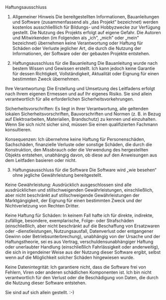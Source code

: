 Haftungsausschluss

1. Allgemeiner Hinweis
Die bereitgestellten Informationen, Bauanleitungen und Software (zusammenfassend als „das Projekt” bezeichnet) werden kostenlos ausschließlich für Bildungs- und Hobbyzwecke zur Verfügung gestellt. Die Nutzung des Projekts erfolgt auf eigene Gefahr. Die Autoren und Mitwirkenden (im Folgenden als „ich”, „mich” oder „mein” bezeichnet) übernehmen keine Verantwortung oder Haftung für Schäden oder Verluste jeglicher Art, die durch die Nutzung der Informationen, der Software oder der gebauten Projekte entstehen.

2. Haftungsausschluss für die Bauanleitung
Die Bauanleitung wurde nach bestem Wissen und Gewissen erstellt. Ich kann jedoch keine Garantie für dessen Richtigkeit, Vollständigkeit, Aktualität oder Eignung für einen bestimmten Zweck übernehmen.

Ihre Verantwortung: Die Erstellung und Umsetzung des Leitfadens erfolgt nach Ihrem eigenen Ermessen und auf Ihr eigenes Risiko. Sie sind allein verantwortlich für alle erforderlichen Sicherheitsvorkehrungen.

Sicherheitsvorschriften: Es liegt in Ihrer Verantwortung, alle geltenden lokalen Sicherheitsvorschriften, Bauvorschriften und Normen (z. B. in Bezug auf Elektroarbeiten, Materialien, Brandschutz) zu kennen und einzuhalten. Wenn Sie sich nicht sicher sind, müssen Sie einen qualifizierten Fachmann konsultieren.

Konsequenzen: Ich übernehme keine Haftung für Personenschäden, Sachschäden, finanzielle Verluste oder sonstige Schäden, die durch die Konstruktion, den Missbrauch oder die Verwendung des hergestellten Objekts entstehen, unabhängig davon, ob diese auf den Anweisungen aus dem Leitfaden basieren oder nicht.

3. Haftungsausschluss für die Software Die Software wird „wie besehen“ ohne jegliche Gewährleistung bereitgestellt.

Keine Gewährleistung: Ausdrücklich ausgeschlossen sind alle ausdrücklichen und stillschweigenden Gewährleistungen, einschließlich, aber nicht beschränkt auf stillschweigende Gewährleistungen der Marktgängigkeit, der Eignung für einen bestimmten Zweck und der Nichtverletzung von Rechten Dritter.

Keine Haftung für Schäden: In keinem Fall hafte ich für direkte, indirekte, zufällige, besondere, exemplarische, Folge- oder Strafschäden (einschließlich, aber nicht beschränkt auf die Beschaffung von Ersatzwaren oder -dienstleistungen, Nutzungsausfall, Datenverlust oder entgangener Gewinn oder Betriebsunterbrechung), unabhängig von der Ursache und der Haftungstheorie, sei es aus Vertrag, verschuldensunabhängiger Haftung oder unerlaubter Handlung (einschließlich Fahrlässigkeit oder anderweitig), die sich in irgendeiner Weise aus der Nutzung dieser Software ergibt, selbst wenn auf die Möglichkeit solcher Schäden hingewiesen wurde.

Keine Datenintegrität: Ich garantiere nicht, dass die Software frei von Fehlern, Viren oder anderen schädlichen Komponenten ist. Ich bin nicht verantwortlich für den Verlust oder die Beschädigung von Daten, die durch die Nutzung dieser Software entstehen.


Sie sind auf sich allein gestellt. :-)
